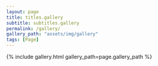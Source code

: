```yaml
---
layout: page
title: titles.gallery
subtitle: subtitles.gallery
permalink: /gallery/
gallery_path: "assets/img/gallery"
tags: [Page]
---
```




{% include gallery.html gallery_path=page.gallery_path %}
